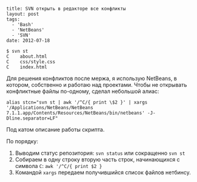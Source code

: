 ```
title: SVN открыть в редакторе все конфликты
layout: post
tags:
  - 'Bash'
  - 'NetBeans'
  - 'SVN'
date: 2012-07-18
```

```
$ svn st
C    about.html
C    css/style.css
C    index.html
```

Для решения конфликтов после мержа, я использую NetBeans, в котором, собственно и работаю над проектами. Чтобы не открывать конфликтные файлы по-одному, сделал небольшой алиас:

```
alias stcn="svn st | awk '/^C/{ print \$2 }' | xargs '/Applications/NetBeans/NetBeans 7.1.1.app/Contents/Resources/NetBeans/bin/netbeans' -J-Dline.separator=LF"
```

Под катом описание работы скрипта.

По порядку:
1. Выводим статус репозитория: `svn status` или сокращенно `svn st`
2. Собираем в одну строку вторую часть строк, начинающихся с символа `C`:
`awk '/^C/{ print $2 }`
3. Командой `xargs` передаем получившийся список файлов нетбинсу.
